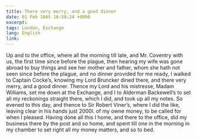 ```yaml
---
title: There very merry, and a good dinner 
date: 01 Feb 1665 16:58:24 +0000 
excerpt: 
tags: London, Exchange
lang: English
link: 
---
```

Up and to the office, where all the morning till late, and Mr. Coventry with us, the first time since before the plague, then hearing my wife was gone abroad to buy things and see her mother and father, whom she hath not seen since before the plague, and no dinner provided for me ready, I walked to Captain Cocke’s, knowing my Lord Bruncker dined there, and there very merry, and a good dinner. Thence my Lord and his mistresse, Madam Williams, set me down at the Exchange, and I to Alderman Backewell’s to set all my reckonings straight there, which I did, and took up all my notes. So evened to this day, and thence to Sir Robert Viner’s, where I did the like, leaving clear in his hands just 2000l. of my owne money, to be called for when I pleased. Having done all this I home, and there to the office, did my business there by the post and so home, and spent till one in the morning in my chamber to set right all my money matters, and so to bed.

